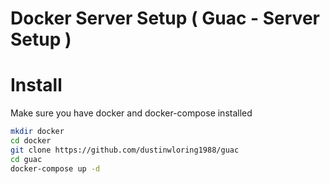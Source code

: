 # Docker Server Setup ( Guac - Server Setup )

# Install

Make sure you have docker and docker-compose installed

```sh
mkdir docker
cd docker
git clone https://github.com/dustinwloring1988/guac
cd guac
docker-compose up -d
```
